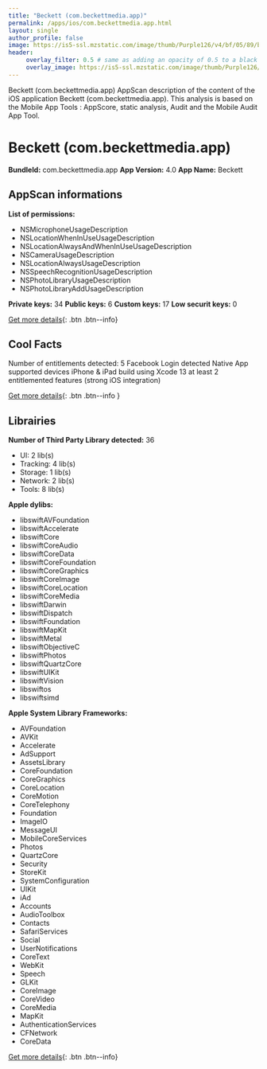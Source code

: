 ```yaml
---
title: "Beckett (com.beckettmedia.app)"
permalink: /apps/ios/com.beckettmedia.app.html
layout: single
author_profile: false
image: https://is5-ssl.mzstatic.com/image/thumb/Purple126/v4/bf/05/89/bf05893e-b93f-db46-d379-380908c1b8cc/AppIcon-0-0-1x_U007emarketing-0-0-0-7-0-0-sRGB-0-0-0-GLES2_U002c0-512MB-85-220-0-0.png/512x512bb.jpg
header: 
     overlay_filter: 0.5 # same as adding an opacity of 0.5 to a black background
     overlay_image: https://is5-ssl.mzstatic.com/image/thumb/Purple126/v4/bf/05/89/bf05893e-b93f-db46-d379-380908c1b8cc/AppIcon-0-0-1x_U007emarketing-0-0-0-7-0-0-sRGB-0-0-0-GLES2_U002c0-512MB-85-220-0-0.png/512x512bb.jpg
---
```

Beckett (com.beckettmedia.app) AppScan description of the content of the iOS application Beckett (com.beckettmedia.app). This analysis is based on the Mobile App Tools : AppScore, static analysis, Audit and the Mobile Audit App Tool.

# Beckett (com.beckettmedia.app)

**BundleId:** com.beckettmedia.app
**App Version:** 4.0
**App Name:** Beckett


## AppScan informations 

**List of permissions:** 
- NSMicrophoneUsageDescription
- NSLocationWhenInUseUsageDescription
- NSLocationAlwaysAndWhenInUseUsageDescription
- NSCameraUsageDescription
- NSLocationAlwaysUsageDescription
- NSSpeechRecognitionUsageDescription
- NSPhotoLibraryUsageDescription
- NSPhotoLibraryAddUsageDescription
  
  
**Private keys:** 34
**Public keys:** 6
**Custom keys:** 17
**Low securit keys:** 0
  
[Get more details](/pricing.html){: .btn .btn--info}

## Cool Facts

Number of entitlements detected: 5
Facebook Login detected
Native App
supported devices iPhone & iPad
build using Xcode 13
at least 2 entitlemented features (strong iOS integration)
  
[Get more details](/pricing.html){: .btn .btn--info }

## Librairies 
**Number of Third Party Library detected:** 36
- UI: 2 lib(s)
- Tracking: 4 lib(s)
- Storage: 1 lib(s)
- Network: 2 lib(s)
- Tools: 8 lib(s)


**Apple dylibs:**
- libswiftAVFoundation
- libswiftAccelerate
- libswiftCore
- libswiftCoreAudio
- libswiftCoreData
- libswiftCoreFoundation
- libswiftCoreGraphics
- libswiftCoreImage
- libswiftCoreLocation
- libswiftCoreMedia
- libswiftDarwin
- libswiftDispatch
- libswiftFoundation
- libswiftMapKit
- libswiftMetal
- libswiftObjectiveC
- libswiftPhotos
- libswiftQuartzCore
- libswiftUIKit
- libswiftVision
- libswiftos
- libswiftsimd


**Apple System Library Frameworks:**
- AVFoundation
- AVKit
- Accelerate
- AdSupport
- AssetsLibrary
- CoreFoundation
- CoreGraphics
- CoreLocation
- CoreMotion
- CoreTelephony
- Foundation
- ImageIO
- MessageUI
- MobileCoreServices
- Photos
- QuartzCore
- Security
- StoreKit
- SystemConfiguration
- UIKit
- iAd
- Accounts
- AudioToolbox
- Contacts
- SafariServices
- Social
- UserNotifications
- CoreText
- WebKit
- Speech
- GLKit
- CoreImage
- CoreVideo
- CoreMedia
- MapKit
- AuthenticationServices
- CFNetwork
- CoreData


  
[Get more details](/pricing.html){: .btn .btn--info}

